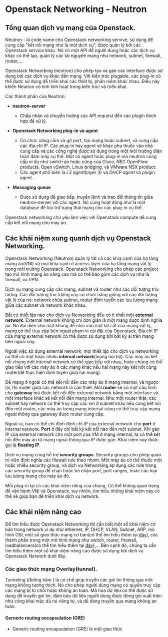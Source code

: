 # Openstack Networking - Neutron


## Tổng quan dịch vụ mạng của Openstack.

Neutron - là code name cho Openstack networking servive, sử dụng để cung cấp "kết nối mạng như là một dịch vụ", được quản lý bởi các Openstack service khác. Nó có một API để người dùng hoặc các dịch vụ khác có thể tạo, quản lý các tài nguyên mạng như network, subnet, firewall, router,...

Openstack Networking (neutron) cho phép tạo và gán các interface được sử dụng bởi các dịch vụ khác đến mạng. Với kiến trúc plugable, các plug-in có thể được sử dụng để triển khai các thiết bị, phần mềm khác nhau. Điều này khiến Neutron có tính linh hoạt trong kiến trúc và triển khai.

Các thành phần của Neutron:

- **neutron-server**
  - Chấp nhận và chuyển hướng các API request đến các plugin thích hợp để xử lý.

- **Openstack Networking plug-in và agent**
  - Có chức năng cắm và gỡ port, tạo mạng hoặc subnet, và cung cấp các địa chỉ IP. Các plug-in hay agent sẽ khác phụ thuộc vào nhà cung cấp và các công nghệ được sử dụng trong một môi trường điện toán đám mây cụ thể. Một số agent hoặc plug-in mà neutron cung cấp ví dụ như switch ảo hoặc cứng của Cisco, NEC OpenFlow products, Open vSwitch, Linux bridging, và VMware NSX product.
  - Các agent phổ biến là *L3 agent*(layer 3) và *DHCP agent* và plugin agent.

- **Messaging queue**
  - Được sử dụng để giao tiếp, truyền lệnh và trao đổi thông tin giữa neutron-server với các agent. Nó cũng hoạt động như là một database để lưu trữ trạng thái mạng cho các plug-in cụ thể.
  
Openstack networking chủ yếu làm việc với Openstack compute để cung cấp kết nối mạng cho máy ảo.

## Các khái niệm xung quanh dịch vụ Openstack Networking.

Openstack Networking (Neutron) quản lý tất cả các khía cạnh của hạ tầng mạng ảo(VNI) và mọi khía cạnh ở access layer của hạ tầng mạng vật lý trong môi trường Openstack. Openstack Networking cho phép các project tạo mô hình mạng ảo nâng cao mà có thể bao gồm các dịch vụ như là firewall, và VPN.

Dịch vụ mạng cung cấp các mạng, subnet và router như các đối tượng trìu tượng. Các đối tượng trìu tượng này có chức năng giống với các đối tượng vật lý của nó: network chứa subnet, router định tuyến các lưu lượng mạng giữa các subnet và network khác nhau.

Bất cứ thiết lập nào cho dịch vụ Networking đều có ít nhất một **external network**. External network không chỉ đơn giản là một mạng được định nghĩa ảo. Nó đại diện cho một khung để nhìn vào một lát cắt của mạng vật lý, mạng có thể truy cập bên ngoài phạm vi cài đặt của Openstack. Địa chỉ IP của mạng external network có thể được sử dụng bởi bất kỳ ai trên mạng bên ngoài này.

Ngoài việc sử dụng external network, mọi thiết lập cho dịch vụ networking có thể có một hoặc nhiều **internal network**(mạng nội bộ). Các máy ảo kết nối chung một internal network có thể giao tiếp với nhau, hoặc chúng có thể giao tiếp với các máy ảo ở các mạng khác nếu hai mạng này kết nốt cùng router(để thực hiện định tuyến giữa hai mạng).

Để mạng ở ngoài có thể kết nối đến các máy ảo ở mạng internal, và ngược lại, thì router giữa các network là cần thiết. Mỗi **router** sẽ có một cấu hình cho **gateway** mà được kết nối đến external network bằng một interface và một interface khác sẽ kết nối đến mạng internal. Như một router thật, các subnet hay network có thể truy cập các vm ở subnet khác nếu cùng kết nối đến một router, các máy ảo trong mạng internal cũng có thể truy cập mạng ngoài thông qua gateway được router cung cấp.

Ngoài ra, bạn có thể chỉ định định chỉ IP của external network cho **port** ở internal network. **Port** ở đây chỉ bất kỳ kết nối nào đến một subnet. Khi gán IP của external network cho một port của VM ở mạng internal, ta có thể kết nối đến máy ảo từ mạng ngoài thông qua IP được gán. Khái niệm này được gọi là **floating IP**.

Dịch vụ mạng cũng hỗ trợ **security groups**. Security groups cho phép quản trị viên định nghĩa các filewall rule theo nhóm. Một máy ảo có thể thuộc một hoặc nhiều security group, và dịch vụ Networking áp dụng các rule trong các security group để chạn hoặc bỏ chặn port, port ranges, hoăc các loại lưu lượng mạng cho máy ảo đó.

Mỗi plug-in lại có các khái niệm riêng của chúng. Có thể không quan trọng để vận hành VNI và Openstack, tuy nhiên, tìm hiểu những khái niệm này có thể sẽ giúp bạn để triển khai dịch vụ network.

## Các khái niệm nâng cao

Để tìm hiểu được Openstack Networking thì cần biết một số khái niệm cơ bản trong network ví dụ như ethernet, IP, DHCP, VLAN, Subnet, ARP, mô hình OSI, một số giao thức mạng cơ bản(có thể tìm hiểu thêm tại [đây](https://docs.openstack.org/neutron/train/admin/intro-basic-networking.html)), các thành phần trong một mô hình mạng như switch, router, firewall, loadbalancers(có thể tìm hiểu thêm tại [đây](https://docs.openstack.org/neutron/latest/admin/intro-network-components.html)),... Bên cạnh đó, chúng ta cần tìm hiểu thêm một số khái niệm nâng cao được sử dụng bởi dịch vụ Openstack Network dưới đây.


### Các giao thức mạng Overlay(tunnel).

Tunneling (đường hầm ) là cơ chế giúp truyền các gói tin thông qua một mạng không tương thích. Nó cho phép người dùng mạng có quyền truy cập các mạng bị từ chối hoặc không an toàn. Mã hóa dữ liệu có thể được sử dụng để truyền gói tin, đảm bảo dữ liệu người dùng được đóng gói xuất hiện như công khai mặc dù nó riêng tư, và dễ dàng truyền qua mạng không an toàn.

#### Gerneric routing encapsulation (GRE)
- Generic routing encapsulation (GRE) là một giao thức 
